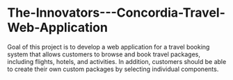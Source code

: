 # The-Innovators---Concordia-Travel-Web-Application
Goal of this project is to develop a web application for a travel booking system that allows customers to browse and book travel packages, including flights, hotels, and activities. In addition, customers should be able to create their own custom packages by selecting individual components.
